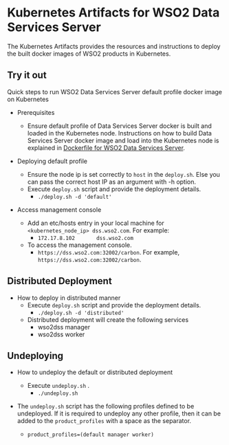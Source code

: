 # Kubernetes Artifacts for WSO2 Data Services Server #
The Kubernetes Artifacts provides the resources and instructions to deploy the built docker images of WSO2 products in Kubernetes.

## Try it out
Quick steps to run WSO2 Data Services Server default profile docker image on Kubernetes

* Prerequisites
    - Ensure default profile of Data Services Server docker is built and loaded in the Kubernetes node.
    Instructions on how to build Data Services Server docker image and load into the Kubernetes node is explained in [Dockerfile for WSO2 Data Services Server](https://github.com/wso2/dockerfiles/tree/master/wso2dss/README.md#building-the-docker-images).

* Deploying default profile
    - Ensure the node ip is set correctly to `host` in the `deploy.sh`.
      Else you can pass the correct host IP as an argument with -h option.
    - Execute `deploy.sh` script and provide the deployment details.
        + `./deploy.sh -d 'default'`

* Access management console
    - Add an etc/hosts entry in your local machine for `<kubernetes_node_ip> dss.wso2.com`. For example:
        + `172.17.8.102       dss.wso2.com`
    - To access the management console.
        +  `https://dss.wso2.com:32002/carbon`. For example, `https://dss.wso2.com:32002/carbon`.

## Distributed Deployment
          
* How to deploy in distributed manner
    - Execute `deploy.sh` script and provide the deployment details.
        + `./deploy.sh -d 'distributed'`
    - Distributed deployment will create the following services
        + wso2dss manager
        + wso2dss worker 
    
## Undeploying

* How to undeploy the default or distributed deployment
    - Execute `undeploy.sh` .
        + `./undeploy.sh`

* The `undeploy.sh` script has the following profiles defined to be undeployed. If it is required to undeploy any other profile, then it can be added to the `product_profiles` with a space as the separator.
    - `product_profiles=(default manager worker)`
